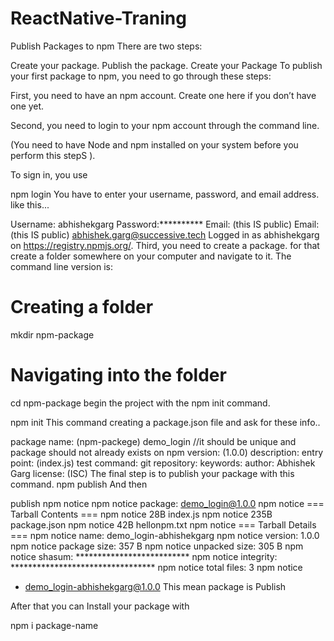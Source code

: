 # ReactNative-Traning

Publish Packages to npm
There are two steps:

Create your package.
Publish the package.
Create your Package
To publish your first package to npm, you need to go through these steps:

First, you need to have an npm account. Create one here if you don’t have one yet.

Second, you need to login to your npm account through the command line.

(You need to have Node and npm installed on your system before you perform this stepS ).

To sign in, you use

npm login
You have to enter your username, password, and email address. like this...

Username: abhishekgarg
Password:**********
Email: (this IS public)
Email: (this IS public) abhishek.garg@successive.tech
Logged in as abhishekgarg on https://registry.npmjs.org/.
Third, you need to create a package. for that create a folder somewhere on your computer and navigate to it. The command line version is:
# Creating a folder 
mkdir npm-package

# Navigating into the folder
cd npm-package
begin the project with the npm init command.

npm init
This command creating a package.json file and ask for these info..

package name: (npm-packege) demo_login //it should be unique and package should not already exists on npm
version: (1.0.0)
description:
entry point: (index.js)
test command:
git repository:
keywords:
author: Abhishek Garg
license: (ISC)
The final step is to publish your package with this command.
npm publish
And then

publish
npm notice
npm notice package: demo_login@1.0.0
npm notice === Tarball Contents ===
npm notice 28B  index.js
npm notice 235B package.json
npm notice 42B  hellonpm.txt
npm notice === Tarball Details ===
npm notice name:          demo_login-abhishekgarg
npm notice version:       1.0.0
npm notice package size:  357 B
npm notice unpacked size: 305 B
npm notice shasum:        **************************
npm notice integrity:     *********************************
npm notice total files:   3
npm notice
+ demo_login-abhishekgarg@1.0.0
This mean package is Publish

After that you can Install your package with

npm i package-name
